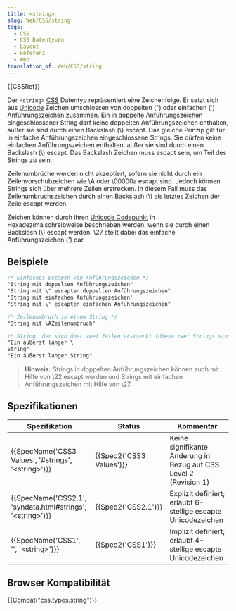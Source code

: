 ```yaml
---
title: <string>
slug: Web/CSS/string
tags:
  - CSS
  - CSS Datentypen
  - Layout
  - Referenz
  - Web
translation_of: Web/CSS/string
---
```

{{CSSRef}}

Der `<string>` [CSS](/de/docs/Web/CSS) Datentyp repräsentiert eine Zeichenfolge. Er setzt sich aus [Unicode](http://de.wikipedia.org/wiki/Unicode) Zeichen umschlossen von doppelten (") oder einfachen (') Anführungszeichen zusammen. Ein in doppelte Anführungszeichen eingeschlossener String darf keine doppelten Anführungszeichen enthalten, außer sie sind durch einen Backslash (\\) escapt. Das gleiche Prinzip gilt für in einfache Anführungszeichen eingeschlossene Strings. Sie dürfen keine einfachen Anführungszeichen enthalten, außer sie sind durch einen Backslash (\\) escapt. Das Backslash Zeichen muss escapt sein, um Teil des Strings zu sein.

Zeilenumbrüche werden nicht akzeptiert, sofern sie nicht durch ein Zeilenvorschubzeichen wie \A oder \00000a escapt sind. Jedoch können Strings sich über mehrere Zeilen erstrecken. In diesem Fall muss das Zeilenumbruchszeichen durch einen Backslash (\\) als letztes Zeichen der Zeile escapt werden.

Zeichen können durch ihren [Unicode Codepunkt](https://de.wikipedia.org/wiki/Unicode#Codepunkte_und_Zeichen) in Hexadezimalschreibweise beschrieben werden, wenn sie durch einen Backslash (\\) escapt werden. \27 stellt dabei das einfache Anführungszeichen (') dar.

## Beispiele

```css
/* Einfaches Escapen von Anführungszeichen */
"String mit doppelten Anführungszeichen"
"String mit \" escapten doppelten Anführungszeichen"
'String mit einfachen Anführungszeichen'
"String mit \' escapten einfachen Anführungszeichen"

/* Zeilenumbruch in einem String */
"String mit \AZeilenumbruch"

/* String, der sich über zwei Zeilen erstreckt (diese zwei Strings sind exakt gleich) */
"Ein äußerst langer \
String"
"Ein äußerst langer String"
```

> **Hinweis:** Strings in doppelten Anführungszeichen können auch mit Hilfe von \22 escapt werden und Strings mit einfachen Anführungszeichen mit Hilfe von \27.

## Spezifikationen

| Spezifikation                                                                        | Status                           | Kommentar                                                         |
| ------------------------------------------------------------------------------------ | -------------------------------- | ----------------------------------------------------------------- |
| {{SpecName('CSS3 Values', '#strings', '&lt;string&gt;')}}         | {{Spec2('CSS3 Values')}} | Keine signifikante Änderung in Bezug auf CSS Level 2 (Revision 1) |
| {{SpecName('CSS2.1', 'syndata.html#strings', '&lt;string&gt;')}} | {{Spec2('CSS2.1')}}         | Explizit definiert; erlaubt 6-stellige escapte Unicodezeichen     |
| {{SpecName('CSS1', '', '&lt;string&gt;')}}                             | {{Spec2('CSS1')}}         | Implizit definiert; erlaubt 4-stellige escapte Unicodezeichen     |

## Browser Kompatibilität

{{Compat("css.types.string")}}
